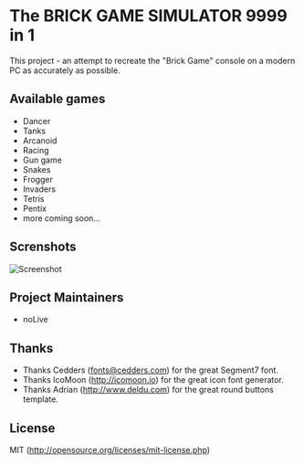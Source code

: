 # The BRICK GAME SIMULATOR 9999 in 1
This project - an attempt to recreate the "Brick Game" console on a modern PC as accurately as possible.

## Available games
* Dancer
* Tanks
* Arcanoid
* Racing
* Gun game
* Snakes
* Frogger
* Invaders
* Tetris
* Pentix
* more coming soon...

## Screnshots
![Screenshot](https://github.com/n0Live/BrickGame/blob/master/screenshot.png)

## Project Maintainers
* noLive

## Thanks
- Thanks Cedders (fonts@cedders.com) for the great Segment7 font.
- Thanks IcoMoon (http://icomoon.io) for the great icon font generator.
- Thanks Adrian  (http://www.deldu.com) for the great round buttons template.

## License
MIT (http://opensource.org/licenses/mit-license.php)
